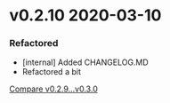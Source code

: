 # v0.2.10 2020-03-10

### Refactored

- [internal] Added CHANGELOG.MD
- Refactored a bit

[Compare v0.2.9...v0.3.0](https://github.com/nxt-insurance/nxt_http_client/compare/v0.2.9...v0.2.10)
